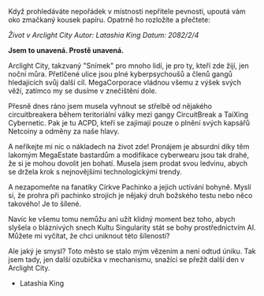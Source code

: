 Když prohledáváte nepořádek v místnosti nepřítele pevnosti, upoutá vám oko zmačkaný kousek papíru. Opatrně ho rozložíte a přečtete:

_Život v Arclight City_
_Autor: Latashia King_
_Datum: 2082/2/4_

**Jsem to unavená. Prostě unavená.**

Arclight City, takzvaný "Snímek" pro mnoho lidí, je pro ty, kteří zde žijí, jen noční můra. Přetlčené ulice jsou plné kyberpsychoušů a členů gangů hledajících svůj další cíl. MegaCorporace vládnou všemu z výšek svých věží, zatímco my se dusíme v znečištění dole.

Přesně dnes ráno jsem musela vyhnout se střelbě od nějakého circuitbreakera během teritoriální války mezi gangy CircuitBreak a TaiXing Cybernetic. Pak je tu ACPD, kteří se zajímají pouze o plnění svých kapsářů Netcoiny a odměny za naše hlavy.

A neříkejte mi nic o nákladech na život zde! Pronájem je absurdní díky těm lakomým MegaEstate bastardům a modifikace cyberwearu jsou tak drahé, že si je mohou dovolit jen bohatí. Musela jsem prodat svou ledvinu, abych se držela krok s nejnovějšími technologickými trendy.

A nezapomeňte na fanatiky Církve Pachinko a jejich uctívání bohyně. Myslí si, že prohra při pachinko strojích je nějaký druh božského testu nebo něco takového! Je to šílené.

Navíc ke všemu tomu nemůžu ani užít klidný moment bez toho, abych slyšela o bláznivých snech Kultu Singularity stát se bohy prostřednictvím AI. Můžete mi vyčítat, že chci uniknout této šílenosti?

Ale jaký je smysl? Toto město se stalo mým vězením a není odtud úniku. Tak jsem tady, jen další ozubička v mechanismu, snažící se přežít další den v Arclight City.

- Latashia King
